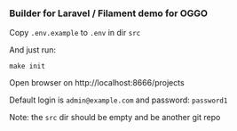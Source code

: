 ### Builder for Laravel / Filament demo for OGGO

Copy `.env.example` to `.env` in dir `src`

And just run:
```shell
make init
```
Open browser on http://localhost:8666/projects

Default login is `admin@example.com` and password: `password1`

Note: the `src` dir should be empty and be another git repo
